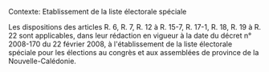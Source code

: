 Contexte: Etablissement de la liste électorale spéciale

Les dispositions des articles R. 6, R. 7, R. 12 à R. 15-7, R. 17-1, R. 18, R. 19 à R. 22 sont applicables, dans leur rédaction en vigueur à la date du décret n° 2008-170 du 22 février 2008, à l'établissement de la liste électorale spéciale pour les élections au congrès et aux assemblées de province de la Nouvelle-Calédonie.